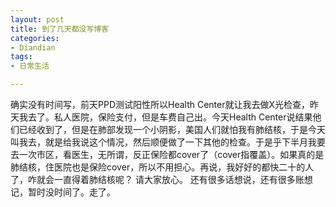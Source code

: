 ```yaml
---
layout: post
title: 到了几天都没写博客
categories:
- Diandian
tags:
- 日常生活

---
```

确实没有时间写，前天PPD测试阳性所以Health Center就让我去做X光检查，昨天我去了。私人医院，保险支付，但是车费自己出。今天Health Center说结果他们已经收到了，但是在肺部发现一个小阴影，美国人们就怕我有肺结核，于是今天叫我去，就是给我说这个情况，然后顺便做了一下其他的检查。于是乎下半月我要去一次市区，看医生，无所谓，反正保险都cover了（cover指覆盖）。如果真的是肺结核，住医院也是保险cover，所以不用担心。再说，我好好的都快二十的人了，咋就会一直得着肺结核呢？ 请大家放心。 还有很多话想说，还有很多账想记，暂时没时间了。走了。